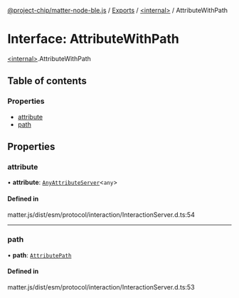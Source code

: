 [@project-chip/matter-node-ble.js](../README.md) / [Exports](../modules.md) / [\<internal\>](../modules/internal_.md) / AttributeWithPath

# Interface: AttributeWithPath

[\<internal\>](../modules/internal_.md).AttributeWithPath

## Table of contents

### Properties

- [attribute](internal_.AttributeWithPath.md#attribute)
- [path](internal_.AttributeWithPath.md#path)

## Properties

### attribute

• **attribute**: [`AnyAttributeServer`](../modules/internal_.md#anyattributeserver)\<`any`\>

#### Defined in

matter.js/dist/esm/protocol/interaction/InteractionServer.d.ts:54

___

### path

• **path**: [`AttributePath`](internal_.AttributePath.md)

#### Defined in

matter.js/dist/esm/protocol/interaction/InteractionServer.d.ts:53
